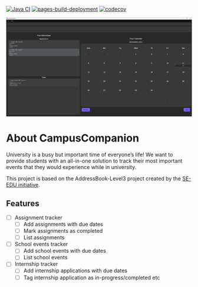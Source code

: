 [![Java CI](https://github.com/AY2324S1-CS2103T-T12-3/tp/actions/workflows/gradle.yml/badge.svg)](https://github.com/AY2324S1-CS2103T-T12-3/tp/actions/workflows/gradle.yml)
[![pages-build-deployment](https://github.com/AY2324S1-CS2103T-T12-3/tp/actions/workflows/pages/pages-build-deployment/badge.svg)](https://github.com/AY2324S1-CS2103T-T12-3/tp/actions/workflows/pages/pages-build-deployment)
[![codecov](https://codecov.io/gh/AY2324S1-CS2103T-T12-3/tp/graph/badge.svg?token=HFEG6YRILK)](https://codecov.io/gh/AY2324S1-CS2103T-T12-3/tp)

![Ui](docs/images/Ui.png)

# About CampusCompanion
University is a busy but important time of everyone’s life! We want to provide students with an all-in-one solution to track their most important events that they would experience while in university.

This project is based on the AddressBook-Level3 project created by the [SE-EDU initiative](https://se-education.org).

## Features
- [ ] Assignment tracker
  - [ ] Add assignments with due dates
  - [ ] Mark assignments as completed
  - [ ] List assignments
- [ ] School events tracker
  - [ ] Add school events with due dates
  - [ ] List school events
- [ ] Internship tracker
  - [ ] Add internship applications with due dates
  - [ ] Tag internship application as in-progress/completed etc